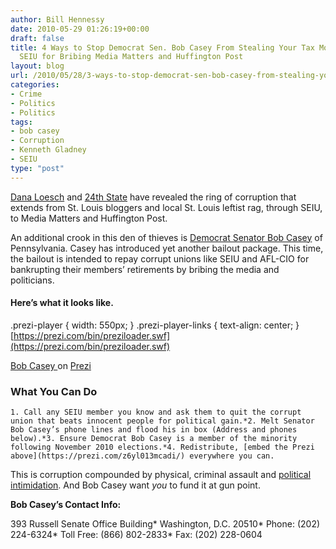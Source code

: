 ```yaml
---
author: Bill Hennessy
date: 2010-05-29 01:26:19+00:00
draft: false
title: 4 Ways to Stop Democrat Sen. Bob Casey From Stealing Your Tax Money to Reimburse
  SEIU for Bribing Media Matters and Huffington Post
layout: blog
url: /2010/05/28/3-ways-to-stop-democrat-sen-bob-casey-from-stealing-your-tax-money-to-reimburse-seiu-for-bribing-media-matters-and-huffington-post/
categories:
- Crime
- Politics
- Politics
tags:
- bob casey
- Corruption
- Kenneth Gladney
- SEIU
type: "post"
---
```


[Dana Loesch](https://biggovernment.com/dloesch/2010/05/27/is-huffpo-threatening-political-pressure-in-gladney-case-on-behalf-of-seiu/) and [24th State](https://www.24thstate.com/2010/05/seiu-pays-media-matters-50000-in-wake-of-gladney-incident.html) have revealed the ring of corruption that extends from St. Louis bloggers and local St. Louis leftist rag, through SEIU, to Media Matters and Huffington Post.

 

An additional crook in this den of thieves is [Democrat Senator Bob Casey](https://casey.senate.gov/contact/) of Pennsylvania. Casey has introduced yet another bailout package. This time, the bailout is intended to repay corrupt unions like SEIU and AFL-CIO for bankrupting their members’ retirements by bribing the media and politicians.

 

#### Here’s what it looks like.

 



.prezi-player { width: 550px; } .prezi-player-links { text-align: center; }[https://prezi.com/bin/preziloader.swf](https://prezi.com/bin/preziloader.swf)    

    

[Bob Casey ](https://prezi.com/z6yl013mcadi/)on [Prezi](https://prezi.com)

  

 

### **What You Can Do**

 

    1. Call any SEIU member you know and ask them to quit the corrupt union that beats innocent people for political gain.*2. Melt Senator Bob Casey’s phone lines and flood his in box (Address and phones below).*3. Ensure Democrat Bob Casey is a member of the minority following November 2010 elections.*4. Redistribute, [embed the Prezi above](https://prezi.com/z6yl013mcadi/) everywhere you can.   

This is corruption compounded by physical, criminal assault and [political intimidation](https://biggovernment.com/amarcus/2010/05/28/dc-bank-protest-showdown-in-america-motives-3-and-4/). And Bob Casey want _you_ to fund it at gun point.

 

**Bob Casey’s Contact Info:**

 

393 Russell Senate Office Building*
Washington, D.C. 20510*
Phone: (202) 224-6324*
Toll Free: (866) 802-2833*
Fax: (202) 228-0604
